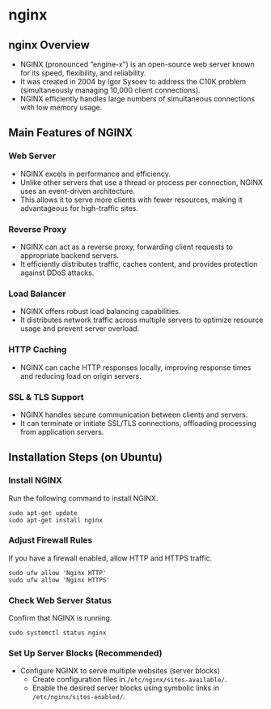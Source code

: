 # nginx

## nginx Overview
- NGINX (pronounced “engine-x”) is an open-source web server known for its speed, flexibility, and reliability.
- It was created in 2004 by Igor Sysoev to address the C10K problem (simultaneously managing 10,000 client connections).
- NGINX efficiently handles large numbers of simultaneous connections with low memory usage.

## Main Features of NGINX

### Web Server
- NGINX excels in performance and efficiency.
- Unlike other servers that use a thread or process per connection, NGINX uses an event-driven architecture.
- This allows it to serve more clients with fewer resources, making it advantageous for high-traffic sites.

### Reverse Proxy
- NGINX can act as a reverse proxy, forwarding client requests to appropriate backend servers.
- It efficiently distributes traffic, caches content, and provides protection against DDoS attacks.

### Load Balancer
- NGINX offers robust load balancing capabilities.
- It distributes network traffic across multiple servers to optimize resource usage and prevent server overload.

### HTTP Caching
- NGINX can cache HTTP responses locally, improving response times and reducing load on origin servers.

### SSL & TLS Support
- NGINX handles secure communication between clients and servers.
- It can terminate or initiate SSL/TLS connections, offloading processing from application servers.

## Installation Steps (on Ubuntu)

### Install NGINX
Run the following command to install NGINX.
```
sudo apt-get update
sudo apt-get install nginx
```

### Adjust Firewall Rules
If you have a firewall enabled, allow HTTP and HTTPS traffic.
```
sudo ufw allow 'Nginx HTTP'
sudo ufw allow 'Nginx HTTPS'
```

### Check Web Server Status
Confirm that NGINX is running.
```
sudo systemctl status nginx
```

### Set Up Server Blocks (Recommended)
- Configure NGINX to serve multiple websites (server blocks)
    - Create configuration files in `/etc/nginx/sites-available/`.
    - Enable the desired server blocks using symbolic links in `/etc/nginx/sites-enabled/`.